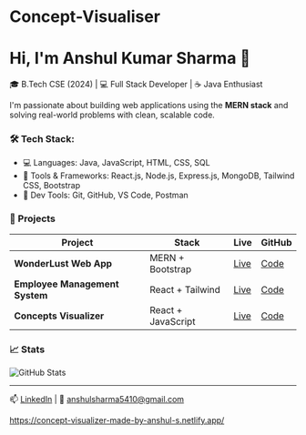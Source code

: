 # Concept-Visualiser
# Hi, I'm Anshul Kumar Sharma 👋

🎓 B.Tech CSE (2024) | 💻 Full Stack Developer | ☕ Java Enthusiast

I'm passionate about building web applications using the **MERN stack** and solving real-world problems with clean, scalable code.

### 🛠 Tech Stack:
- 💻 Languages: Java, JavaScript, HTML, CSS, SQL
- 🧰 Tools & Frameworks: React.js, Node.js, Express.js, MongoDB, Tailwind CSS, Bootstrap
- 🔧 Dev Tools: Git, GitHub, VS Code, Postman

### 🚀 Projects
| Project | Stack | Live | GitHub |
|--------|-------|------|--------|
| **WonderLust Web App** | MERN + Bootstrap | [Live](https://wonderlust-todv.onrender.com/listings) | [Code](https://github.com/anshulsharmaa19/WonderLust) |
| **Employee Management System** | React + Tailwind | [Live](https://employee-management-system-ruby-seven.vercel.app) | [Code](https://github.com/anshulsharmaa19/Employee-Management-System) |
| **Concepts Visualizer** | React + JavaScript | [Live](https://concept-visualizer-made-by-anshul-s.netlify.app/) | [Code](https://github.com/anshulsharmaa19/Concept-Visualiser) |

### 📈 Stats
![GitHub Stats](https://github-readme-stats.vercel.app/api?username=anshulsharmaa19&show_icons=true&theme=react)

---

📫 [LinkedIn](https://www.linkedin.com/in/anshul-kumar-sharma-203618250/) | 📧 anshulsharma5410@gmail.com

https://concept-visualizer-made-by-anshul-s.netlify.app/
